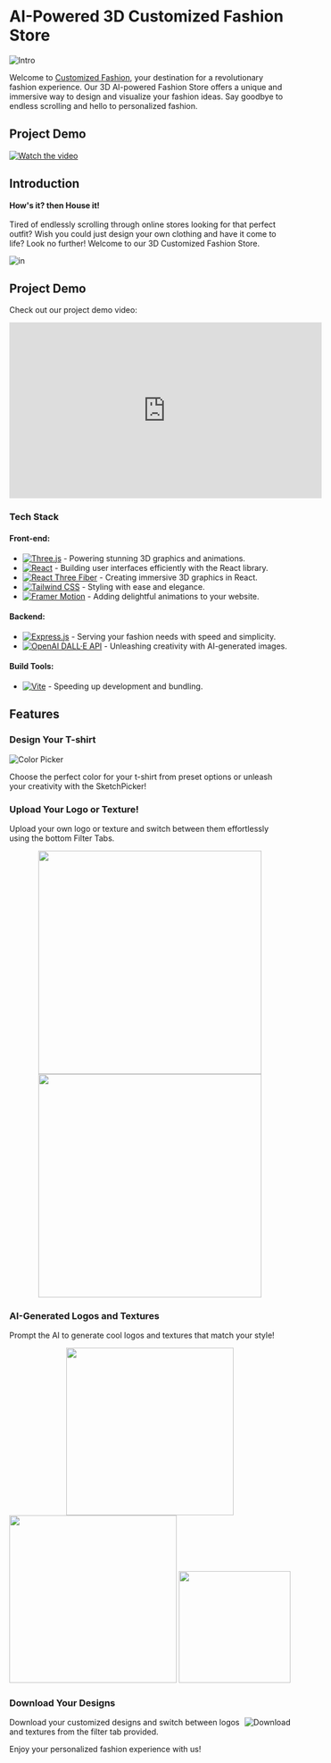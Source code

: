 # AI-Powered 3D Customized Fashion Store

![Intro](https://github.com/Venkatesan-M/Customized-Fashion/assets/127939893/95799854-98d5-4a4d-a818-08e0c187da63)

Welcome to [Customized Fashion](https://customized-fashion.vercel.app/), your destination for a revolutionary fashion experience. Our 3D AI-powered Fashion Store offers a unique and immersive way to design and visualize your fashion ideas. Say goodbye to endless scrolling and hello to personalized fashion.

## Project Demo

[![Watch the video](https://img.youtube.com/vi/MzFhaefWXGE/maxresdefault.jpg)](https://youtu.be/MzFhaefWXGE)

## Introduction

**How's it? then House it!**
<br/>
<br/>
Tired of endlessly scrolling through online stores looking for that perfect outfit? Wish you could just design your own clothing and have it come to life? Look no further! Welcome to our 3D Customized Fashion Store.

![in](https://github.com/Venkatesan-M/Customized-Fashion/assets/127939893/47f838c4-4e2c-43cb-bbbd-e5743fbb5a03)

## Project Demo

Check out our project demo video:

<iframe width="560" height="315" src="https://www.youtube.com/embed/MzFhaefWXGE" title="YouTube video player" frameborder="0" allow="accelerometer; autoplay; clipboard-write; encrypted-media; gyroscope; picture-in-picture" allowfullscreen></iframe>

### Tech Stack

#### Front-end:
* [![Three.js](https://img.shields.io/badge/-Three.js-black?style=flat-square&logo=three.js&logoColor=white)](https://threejs.org/) - Powering stunning 3D graphics and animations.
* [![React](https://img.shields.io/badge/-React-blue?style=flat-square&logo=react&logoColor=white)](https://reactjs.org/) - Building user interfaces efficiently with the React library.
* [![React Three Fiber](https://img.shields.io/badge/-React%20Three%20Fiber-blue?style=flat-square&logo=react&logoColor=white)](https://github.com/pmndrs/react-three-fiber) - Creating immersive 3D graphics in React.
* [![Tailwind CSS](https://img.shields.io/badge/-Tailwind%20CSS-38B2AC?style=flat-square&logo=tailwind-css&logoColor=white)](https://tailwindcss.com/) - Styling with ease and elegance.
* [![Framer Motion](https://img.shields.io/badge/-Framer%20Motion-1F2937?style=flat-square&logo=framer&logoColor=white)](https://www.framer.com/motion/) - Adding delightful animations to your website.

#### Backend:
* [![Express.js](https://img.shields.io/badge/-Express.js-000000?style=flat-square&logo=express&logoColor=white)](https://expressjs.com/) - Serving your fashion needs with speed and simplicity.
* [![OpenAI DALL·E API](https://img.shields.io/badge/-OpenAI%20DALL·E%20API-424242?style=flat-square&logo=openai&logoColor=white)](https://openai.com/research/dall-e) - Unleashing creativity with AI-generated images.

#### Build Tools:
* [![Vite](https://img.shields.io/badge/-Vite-646CFF?style=flat-square&logo=vite&logoColor=white)](https://vitejs.dev/) - Speeding up development and bundling.


## Features

### Design Your T-shirt

![Color Picker](https://github.com/Venkatesan-M/Customized-Fashion/assets/127939893/c9ad2e56-c270-46b2-92dd-9aae6bf62e7e)

Choose the perfect color for your t-shirt from preset options or unleash your creativity with the SketchPicker!

### Upload Your Logo or Texture!

Upload your own logo or texture and switch between them effortlessly using the bottom Filter Tabs.

<div align="center">
  <img src="https://github.com/Venkatesan-M/Customized-Fashion/assets/127939893/f607b5f9-dad8-4efc-b7f7-7845f50abf8d" width="400px" />
  <img src="https://github.com/Venkatesan-M/Customized-Fashion/assets/127939893/7dc0fdb0-2bb5-461c-b3e7-1fd5d26e0af9" width="400px" />
</div>

### AI-Generated Logos and Textures

Prompt the AI to generate cool logos and textures that match your style!

<div align="center">
  <img src="https://github.com/Venkatesan-M/Customized-Fashion/assets/127939893/74e4e354-3471-4e9c-ac38-788c6ee0d843" width="300px" />
  <img src="https://github.com/Venkatesan-M/Customized-Fashion/assets/127939893/100175b2-d81c-42e6-96a6-2592c8e93978" width="300px" />
  <img src="https://github.com/Venkatesan-M/Customized-Fashion/assets/127939893/9f2daff1-c4a4-4ea1-8e8e-35c216753cd6" width="200px" />
</div>

### Download Your Designs

<img align="right" alt="Download" src="https://github.com/Venkatesan-M/Customized-Fashion/assets/127939893/60587a70-61f0-4f69-9511-5e592dd2a924">

Download your customized designs and switch between logos and textures from the filter tab provided.

Enjoy your personalized fashion experience with us!
